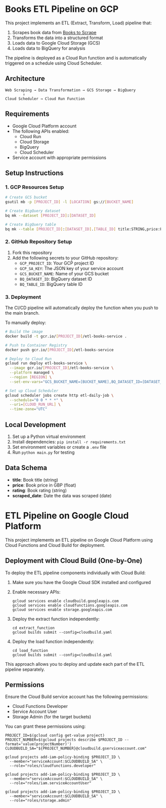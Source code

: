 # Books ETL Pipeline on GCP

This project implements an ETL (Extract, Transform, Load) pipeline that:
1. Scrapes book data from [Books to Scrape](https://books.toscrape.com/)
2. Transforms the data into a structured format
3. Loads data to Google Cloud Storage (GCS)
4. Loads data to BigQuery for analysis

The pipeline is deployed as a Cloud Run function and is automatically triggered on a schedule using Cloud Scheduler.

## Architecture

```
Web Scraping → Data Transformation → GCS Storage → BigQuery
        ↑                                              
Cloud Scheduler → Cloud Run Function                   
```

## Requirements

- Google Cloud Platform account
- The following APIs enabled:
  - Cloud Run
  - Cloud Storage
  - BigQuery
  - Cloud Scheduler
- Service account with appropriate permissions

## Setup Instructions

### 1. GCP Resources Setup

```bash
# Create GCS bucket
gsutil mb -p [PROJECT_ID] -l [LOCATION] gs://[BUCKET_NAME]

# Create BigQuery dataset
bq mk --dataset [PROJECT_ID]:[DATASET_ID]

# Create BigQuery table
bq mk --table [PROJECT_ID]:[DATASET_ID].[TABLE_ID] title:STRING,price:FLOAT,rating:STRING,scraped_date:DATE
```

### 2. GitHub Repository Setup

1. Fork this repository
2. Add the following secrets to your GitHub repository:
   - `GCP_PROJECT_ID`: Your GCP project ID
   - `GCP_SA_KEY`: The JSON key of your service account
   - `GCS_BUCKET_NAME`: Name of your GCS bucket
   - `BQ_DATASET_ID`: BigQuery dataset ID
   - `BQ_TABLE_ID`: BigQuery table ID

### 3. Deployment

The CI/CD pipeline will automatically deploy the function when you push to the main branch.

To manually deploy:

```bash
# Build the image
docker build -t gcr.io/[PROJECT_ID]/etl-books-service .

# Push to Container Registry
docker push gcr.io/[PROJECT_ID]/etl-books-service

# Deploy to Cloud Run
gcloud run deploy etl-books-service \
  --image gcr.io/[PROJECT_ID]/etl-books-service \
  --platform managed \
  --region [REGION] \
  --set-env-vars="GCS_BUCKET_NAME=[BUCKET_NAME],BQ_DATASET_ID=[DATASET_ID],BQ_TABLE_ID=[TABLE_ID]"

# Set up Cloud Scheduler
gcloud scheduler jobs create http etl-daily-job \
  --schedule="0 0 * * *" \
  --uri=[CLOUD_RUN_URL] \
  --time-zone="UTC"
```

## Local Development

1. Set up a Python virtual environment
2. Install dependencies: `pip install -r requirements.txt`
3. Set environment variables or create a `.env` file
4. Run `python main.py` for testing

## Data Schema

- **title**: Book title (string)
- **price**: Book price in GBP (float)
- **rating**: Book rating (string)
- **scraped_date**: Date the data was scraped (date)

# ETL Pipeline on Google Cloud Platform

This project implements an ETL pipeline on Google Cloud Platform using Cloud Functions and Cloud Build for deployment.

## Deployment with Cloud Build (One-by-One)

To deploy the ETL pipeline components individually with Cloud Build:

1. Make sure you have the Google Cloud SDK installed and configured
2. Enable necessary APIs:
   ```
   gcloud services enable cloudbuild.googleapis.com
   gcloud services enable cloudfunctions.googleapis.com
   gcloud services enable storage.googleapis.com
   ```

3. Deploy the extract function independently:
   ```
   cd extract_function
   gcloud builds submit --config=cloudbuild.yaml
   ```

4. Deploy the load function independently:
   ```
   cd load_function
   gcloud builds submit --config=cloudbuild.yaml
   ```

This approach allows you to deploy and update each part of the ETL pipeline separately.

## Permissions

Ensure the Cloud Build service account has the following permissions:
- Cloud Functions Developer
- Service Account User
- Storage Admin (for the target buckets)

You can grant these permissions using:
```
PROJECT_ID=$(gcloud config get-value project)
PROJECT_NUMBER=$(gcloud projects describe $PROJECT_ID --format='value(projectNumber)')
CLOUDBUILD_SA="${PROJECT_NUMBER}@cloudbuild.gserviceaccount.com"

gcloud projects add-iam-policy-binding $PROJECT_ID \
  --member="serviceAccount:$CLOUDBUILD_SA" \
  --role="roles/cloudfunctions.developer"

gcloud projects add-iam-policy-binding $PROJECT_ID \
  --member="serviceAccount:$CLOUDBUILD_SA" \
  --role="roles/iam.serviceAccountUser"

gcloud projects add-iam-policy-binding $PROJECT_ID \
  --member="serviceAccount:$CLOUDBUILD_SA" \
  --role="roles/storage.admin"
```
